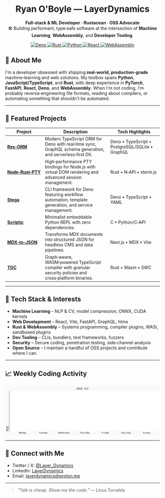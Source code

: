 <!-- README.md -->

<h1 align="center">Ryan O'Boyle — LayerDynamics</h1>
<p align="center">
  <b>Full‑stack & ML Developer · Rustacean · OSS Advocate</b><br/>
  🛠 Building performant, type‑safe software at the intersection of <b>Machine Learning</b>,
  <b>WebAssembly</b>, and <b>Developer Tooling</b>.
</p>

<p align="center">
  <a href="https://deno.land/">
    <img alt="Deno" src="https://img.shields.io/badge/deno-🦕-black?style=for-the-badge"/>
  </a>
  <a href="https://www.rust-lang.org/">
    <img alt="Rust" src="https://img.shields.io/badge/rust-🦀-black?style=for-the-badge"/>
  </a>
  <a href="https://www.python.org/">
    <img alt="Python" src="https://img.shields.io/badge/python-🐍-black?style=for-the-badge"/>
  </a>
  <a href="https://react.dev/">
    <img alt="React" src="https://img.shields.io/badge/react-⚛️-black?style=for-the-badge"/>
  </a>
  <a href="https://webassembly.org/">
    <img alt="WebAssembly" src="https://img.shields.io/badge/webassembly-🕸️-black?style=for-the-badge"/>
  </a>
</p>

## 🚀 About Me

I'm a developer obsessed with shipping **real‑world, production‑grade** machine‑learning and web solutions.
My toolbox spans **Python**, **JavaScript/TypeScript**, and **Rust**, with deep experience in **PyTorch**, **FastAPI**, **React**, **Deno**, and **WebAssembly**.
When I'm not coding, I'm probably reverse‑engineering file formats, reading about compilers, or automating something that shouldn't be automated.

---

## 📌 Featured Projects

| Project                                                             | Description                                                                                                | Tech Highlights                                 |
| ------------------------------------------------------------------- | ---------------------------------------------------------------------------------------------------------- | ----------------------------------------------- |
| **[Rex‑ORM](https://github.com/LayerDynamics/rex-orm)**             | Modern TypeScript ORM for Deno with real‑time sync, GraphQL schema generation, and serverless‑first DX.    | Deno • TypeScript • PostgreSQL/SQLite • GraphQL |
| **[Node‑Rust‑PTY](https://github.com/LayerDynamics/node-rust-pty)** | High‑performance PTY bindings for Node.js with virtual DOM rendering and advanced session management.      | Rust • N‑API • xterm.js                         |
| **[Stega](https://github.com/LayerDynamics/stega)**                 | CLI framework for Deno featuring workflow automation, template generation, and service management.         | Deno • TypeScript • YAML                        |
| **[Scriptic](https://github.com/LayerDynamics/scriptic)**           | Minimalist embeddable Python REPL with zero dependencies.                                                  | C • Python/C‑API                                |
| **[MDX‑to‑JSON](https://github.com/LayerDynamics/mdx-to-json)**     | Transforms MDX documents into structured JSON for headless CMS and data pipelines.                         | Next.js • MDX • Vite                            |
| **[TGC](https://github.com/LayerDynamics/tgc)**                     | Graph‑aware, WASM‑powered TypeScript compiler with granular security policies and cross‑platform binaries. | Rust • Wasm • SWC                               |

---

## 🧠 Tech Stack & Interests

* **Machine Learning** – NLP & CV, model compression, ONNX, CUDA kernels
* **Web Development** – React, Vite, FastAPI, GraphQL, htmx
* **Rust & WebAssembly** – Systems programming, compiler plugins, WASI, sandboxed plugins
* **Dev Tooling** – CLIs, bundlers, test frameworks, fuzzers
* **Security** – Secure coding, penetration testing, side‑channel analysis
* **Open Source** – I maintain a handful of OSS projects and contribute where I can.

---


## 📈 Weekly Coding Activity

<p align="center">
  <img src="assets/week_coding_average.gif" alt="Weekly coding activity graph"/>
</p>

---

## 🤝 Connect with Me

* Twitter / X: [@Layer\_Dynamics](https://x.com/Layer_Dynamics)
* LinkedIn: [LayerDynamics](https://www.linkedin.com/in/layerdynamics)
* Email: [layerdynamics@proton.me](mailto:layerdynamics@proton.me)

---
 > *“Talk is cheap. Show me the code.”* — Linus Torvalds
